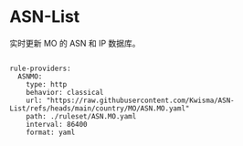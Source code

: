 
# ASN-List

实时更新 MO 的 ASN 和 IP 数据库。

<pre><code class="language-javascript">
rule-providers:
  ASNMO:
    type: http
    behavior: classical
    url: "https://raw.githubusercontent.com/Kwisma/ASN-List/refs/heads/main/country/MO/ASN.MO.yaml"
    path: ./ruleset/ASN.MO.yaml
    interval: 86400
    format: yaml
</code></pre>